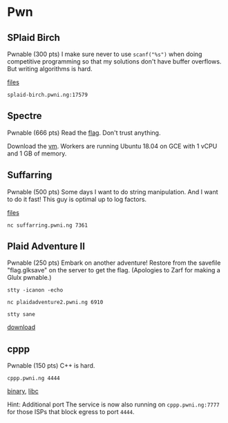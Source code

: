 # Pwn

## SPlaid Birch

Pwnable (300 pts)
I make sure never to use
`scanf("%s")`
when doing competitive programming so that my solutions don't have buffer overflows. But writing algorithms is hard.

[files](https://play.plaidctf.com/files/splaid-birch_c4bb20002c1f46a8a360d3eba748af59.zip)

`splaid-birch.pwni.ng:17579`

## Spectre

Pwnable (666 pts)
Read the [flag](http://spectre.pwni.ng:4000/). Don't trust anything.

Download the [vm](https://play.plaidctf.com/files/spectre_161f05f267601806bdcd2c499fbf3930). Workers are running Ubuntu 18.04 on GCE with 1 vCPU and 1 GB of memory. 

## Suffarring

Pwnable (500 pts)
Some days I want to do string manipulation. And I want to do it fast! This guy is optimal up to log factors.

[files](https://play.plaidctf.com/files/suffarring_9617710f014cef44de2baac6219ff38d.zip)

`nc suffarring.pwni.ng 7361`

## Plaid Adventure II

Pwnable (250 pts)
Embark on another adventure! Restore from the savefile "flag.glksave" on the server to get the flag. (Apologies to Zarf for making a Glulx pwnable.) 

```
stty -icanon -echo

nc plaidadventure2.pwni.ng 6910

stty sane
```

[download](https://play.plaidctf.com/files/Plaid_Adventure_2_36c2f32fe0c0866eeb250b7ac2f48310.ulx)

## cppp

Pwnable (150 pts)
C++ is hard.

`cppp.pwni.ng 4444`

[binary](https://play.plaidctf.com/files/cppp_58fc210859e4c5e43d051b6476cbc9f7), [libc](https://play.plaidctf.com/files/libc-2.27_50390b2ae8aaa73c47745040f54e602f.so)

Hint: Additional port
The service is now also running on `cppp.pwni.ng:7777` for those ISPs that block egress to port `4444`.